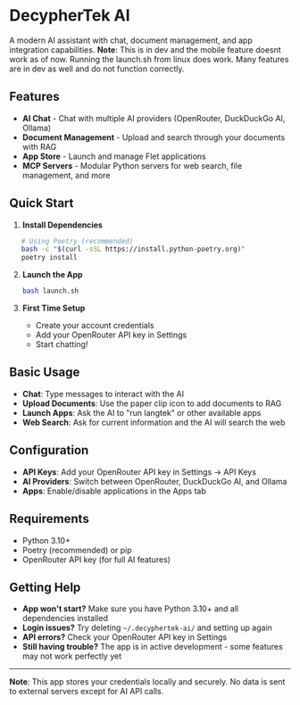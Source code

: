 # DecypherTek AI

A modern AI assistant with chat, document management, and app integration capabilities. 
**Note**: This is in dev and the mobile feature doesnt work as of now. Running the launch.sh from linux does work. Many features are in dev as well and do not function correctly. 

## Features

- **AI Chat** - Chat with multiple AI providers (OpenRouter, DuckDuckGo AI, Ollama)
- **Document Management** - Upload and search through your documents with RAG
- **App Store** - Launch and manage Flet applications
- **MCP Servers** - Modular Python servers for web search, file management, and more

## Quick Start

1. **Install Dependencies**
```bash
   # Using Poetry (recommended)
   bash -c "$(curl -sSL https://install.python-poetry.org)"
   poetry install
   ```

2. **Launch the App**
   ```bash
   bash launch.sh
   ```

3. **First Time Setup**
   - Create your account credentials
   - Add your OpenRouter API key in Settings
   - Start chatting!

## Basic Usage

- **Chat**: Type messages to interact with the AI
- **Upload Documents**: Use the paper clip icon to add documents to RAG
- **Launch Apps**: Ask the AI to "run langtek" or other available apps
- **Web Search**: Ask for current information and the AI will search the web

## Configuration

- **API Keys**: Add your OpenRouter API key in Settings → API Keys
- **AI Providers**: Switch between OpenRouter, DuckDuckGo AI, and Ollama
- **Apps**: Enable/disable applications in the Apps tab

## Requirements

- Python 3.10+
- Poetry (recommended) or pip
- OpenRouter API key (for full AI features)

## Getting Help

- **App won't start?** Make sure you have Python 3.10+ and all dependencies installed
- **Login issues?** Try deleting `~/.decyphertek-ai/` and setting up again
- **API errors?** Check your OpenRouter API key in Settings
- **Still having trouble?** The app is in active development - some features may not work perfectly yet

---

**Note**: This app stores your credentials locally and securely. No data is sent to external servers except for AI API calls.